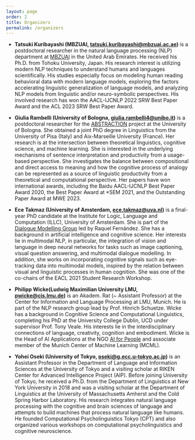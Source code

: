 ```yaml
---
layout: page
order: 2
title: Organizers
permalink: /organizers
---
```



- <b>Tatsuki Kuribayashi (MBZUAI, [tatsuki.kuribayashi@mbzuai.ac.ae](mailto:tatsuki.kuribayashi@mbzuai.ac.ae))</b> is a postdoctoral researcher in the natural language processing (NLP) department at [MBZUAI](https://mbzuai.ac.ae/) in the United Arab Emirates.
He received his Ph.D. from Tohoku University, Japan.
His research interest is utilizing modern NLP techniques to understand humans and languages scientifically. His studies especially focus on modeling human reading behavioral data with modern language models, exploring the factors accelerating linguistic generalization of language models, and analyzing NLP models from linguistic and/or neuro-symbolic perspectives.
His involved research has won the AACL-IJCNLP 2022 SRW Best Paper Award and the ACL 2023 SRW Best Paper Award.

- <b>Giulia Rambelli (University of Bologna, [giulia.rambelli4@unibo.it](mailto:giulia.rambelli4@unibo.it))</b> is a postdoctoral researcher for the [ABSTRACTION](https://abstraction.it/) project at the University of Bologna. She obtained a joint PhD degree in Linguistics from the University of Pisa (Italy) and Aix-Marseille University (France). Her research is at the intersection between theoretical linguistics, cognitive science, and machine learning. She is interested in the underlying mechanisms of sentence interpretation and productivity from a usage-based perspective. She investigates the balance between compositional and direct access to meaning and how the cognitive process of analogy can be represented as a source of linguistic productivity from a theoretical and computational perspective. Her papers have won international awards, including the Baidu AACL-IJCNLP Best Paper Award 2020, the Best Paper Award at \*SEM 2021, and the Outstanding Paper Award at MWE 2023.

- <b>Ece Takmaz (University of Amsterdam, [ece.takmaz@uva.nl](mailto:ece.takmaz@uva.nl))</b> is a final-year PhD candidate at the Institute for Logic, Language and Computation (ILLC), University of Amsterdam. She is part of the [Dialogue Modelling Group](https://dmg-illc.github.io/dmg/) led by Raquel Fernández. She has a background in artificial intelligence and cognitive science. Her interests lie in multimodal NLP, in particular, the integration of vision and language in deep neural networks for tasks such as image captioning, visual question answering, and multimodal dialogue modelling. In addition, she works on incorporating cognitive signals such as eye-tracking data into multimodal models, inspired by the relation between visual and linguistic processes in human cognition. She was one of the co-chairs of the EACL 2021 Student Research Workshop.

- <b>Philipp Wicke(Ludwig Maximilian University LMU, [pwicke@cis.lmu.de](mailto:pwicke@cis.lmu.de))</b> is an Akadem. Rat (~ Assistant Professor) at the Center for Information and Language Processing at LMU, Munich. He is part of the NLP research group lead by Prof. Hinrich Schuetze. Wicke has a background in Cognitive Science and Computational Linguistics, completing his PhD at the University College Dublin, UCD under supervisor Prof. Tony Veale. His interests lie in the interdisciplinary connections of language, creativity, cognition and embodiment. Wicke is the Head of AI Applications at the NGO [AI for People](https://www.aiforpeople.org/) and associate member of the Munich Center of Machine Learning (MCML).
  
- <b>Yohei Oseki (University of Tokyo, [oseki@g.ecc.u-tokyo.ac.jp](mailto:oseki@g.ecc.u-tokyo.ac.jp))</b> is an Assistant Professor in the Department of Language and Information Sciences at the University of Tokyo and a visiting scholar at RIKEN Center for Advanced Intelligence Project (AIP). Before joining University of Tokyo, he received a Ph.D. from the Department of Linguistics at New York University in 2018 and was a visiting scholar at the Department of Linguistics at the University of Massachusetts Amherst and the Cold Spring Harbor Laboratory. His research integrates natural language processing with the cognitive and brain sciences of language and attempts to build machines that process natural language like humans. He founded Computational Psycholinguistics Tokyo (CPT) and also organized various workshops on computational psycholinguistics and cognitive neuroscience.

